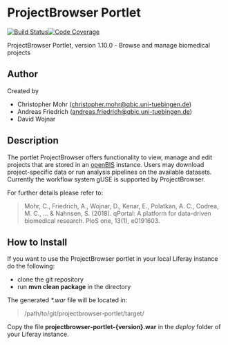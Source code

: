 # ProjectBrowser Portlet

[![Build Status](https://travis-ci.com/qbicsoftware/projectbrowser-portlet.svg?branch=development)](https://travis-ci.com/qbicsoftware/projectbrowser-portlet)[![Code Coverage]( https://codecov.io/gh/qbicsoftware/projectbrowser-portlet/branch/development/graph/badge.svg)](https://codecov.io/gh/qbicsoftware/projectbrowser-portlet)

ProjectBrowser Portlet, version 1.10.0 - Browse and manage biomedical projects

## Author
Created by 
* Christopher Mohr (christopher.mohr@qbic.uni-tuebingen.de) 
* Andreas Friedrich (andreas.friedrich@qbic.uni-tuebingen.de) 
* David Wojnar

## Description

The portlet ProjectBrowser offers functionality to view, manage and edit projects that are stored in an [openBIS](https://wiki-bsse.ethz.ch/display/bis/Home) instance. Users may download project-specific data or run analysis pipelines on the available datasets. Currently the workflow system gUSE is supported by ProjectBrowser.

For further details please refer to:

> Mohr, C., Friedrich, A., Wojnar, D., Kenar, E., Polatkan, A. C., Codrea, M. C., ... & Nahnsen, S. (2018). qPortal: A platform for data-driven biomedical research. PloS one, 13(1), e0191603.


## How to Install

If you want to use the ProjectBrowser portlet in your local Liferay instance do the following:
* clone the git repository
* run **mvn clean package** in the directory


The generated *\*.war* file will be located in: 
> /path/to/git/projectbrowser-portlet/target/

Copy the file **projectbrowser-portlet-{version}.war** in the *deploy* folder of your Liferay instance.
